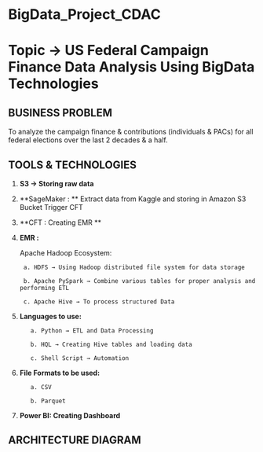 # BigData_Project_CDAC

# **Topic -> US Federal Campaign Finance Data Analysis Using BigData Technologies**

## **BUSINESS PROBLEM**

To analyze the campaign finance & contributions (individuals & PACs) for all federal elections over the last 2 decades & a half.


## **TOOLS & TECHNOLOGIES**

1. **S3 → Storing raw data**

2. **SageMaker : **
Extract data from Kaggle and storing in Amazon S3 Bucket
Trigger CFT

3. **CFT : Creating EMR **

4. **EMR :**

    Apache Hadoop Ecosystem:

        a. HDFS → Using Hadoop distributed file system for data storage

        b. Apache PySpark → Combine various tables for proper analysis and performing ETL

        c. Apache Hive → To process structured Data

5. **Languages to use:**

          a. Python → ETL and Data Processing

          b. HQL → Creating Hive tables and loading data

          c. Shell Script → Automation

6. **File Formats to be used:**

          a. CSV

          b. Parquet

7. **Power BI: Creating Dashboard**

## **ARCHITECTURE DIAGRAM**

